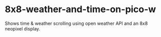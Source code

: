 # 8x8-weather-and-time-on-pico-w
Shows time &amp; weather scrolling using open weather API and an 8x8 neopixel display.
